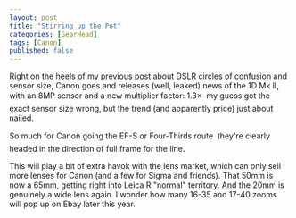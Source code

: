 ```yaml
---
layout: post
title: "Stirring up the Pot"
categories: [GearHead]
tags: [Canon]
published: false
---
```

Right on the heels of my <a href="{{ site.baseurl }}{% post_url 2004-01-30-So-Much-Confusion %}">previous post</a> about DSLR circles of confusion and sensor size, Canon goes and releases (well, leaked) news of the 1D Mk II, with an 8MP sensor and a new multiplier factor: 1.3&#215; &#151; my guess got the exact sensor size wrong, but the trend (and apparently price) just about nailed.

So much for Canon going the EF-S or Four-Thirds route &#151; they're clearly headed in the direction of full frame for the line.

This will play a bit of extra havok with the lens market, which can only sell more lenses for Canon (and a few for Sigma and friends). That 50mm is now a 65mm, getting right into Leica R "normal" territory. And the 20mm is genuinely a wide lens again. I wonder how many 16-35 and 17-40 zooms will pop up on Ebay later this year.
